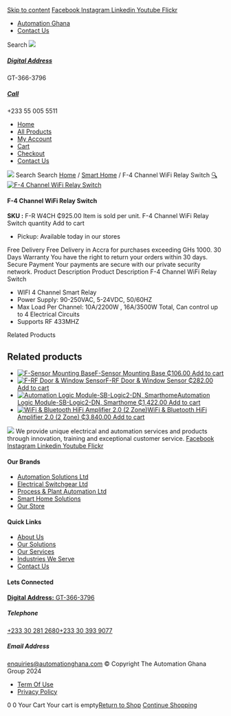 [Skip to content](https://store.automationghana.com/product/f-4-channel-wifi-relay-switch/#content)
[ Facebook ](https://www.facebook.com/automationgh/) [ Instagram ](https://www.instagram.com/automationgh/) [ Linkedin ](https://www.linkedin.com/company/the-automation-ghana-limited/) [ Youtube ](https://www.youtube.com/channel/UCurrRDUSm5oIW39VXjn1u0w) [ Flickr ](https://www.flickr.com/photos/181794037@N07/)
  * [ Automation Ghana ](https://automationghana.com)
  * [ Contact Us ](https://store.automationghana.com/contact/)


Search
[ ![](https://store.automationghana.com/wp-content/uploads/2024/04/Website-TAGG-Logo-BLUE.png) ](https://store.automationghana.com/)
[ ](https://maps.app.goo.gl/m4xeaagWCNbLk4jM6)
#####  [ Digital Address ](https://maps.app.goo.gl/m4xeaagWCNbLk4jM6)
GT-366-3796 
[ ](tel:+233550055511)
#####  [ Call ](tel:+233550055511)
+233 55 005 5511 
  * [Home](https://store.automationghana.com/)
  * [All Products](https://store.automationghana.com/shop/)
  * [My Account](https://store.automationghana.com/my-account/)
  * [Cart](https://store.automationghana.com/cart/)
  * [Checkout](https://store.automationghana.com/checkout/)
  * [Contact Us](https://store.automationghana.com/contact/)


[![](https://store.automationghana.com/wp-content/uploads/2024/04/AutomationGhana_logo_white.png)](https://store.automationghana.com)
Search
Search
[Home](https://store.automationghana.com) / [Smart Home](https://store.automationghana.com/product-category/smart-home/) / F-4 Channel WiFi Relay Switch
[🔍](https://store.automationghana.com/product/f-4-channel-wifi-relay-switch/)
[![F-4 Channel WiFi Relay Switch](https://store.automationghana.com/wp-content/uploads/2021/10/F-4-Channel-WiFi-Relay-Switch-1.jpg)](https://store.automationghana.com/wp-content/uploads/2021/10/F-4-Channel-WiFi-Relay-Switch-1.jpg)
####  F-4 Channel WiFi Relay Switch 
**SKU :** F-R W4CH 
₵925.00
Item is sold per unit.
F-4 Channel WiFi Relay Switch quantity
Add to cart
  * Pickup: Available today in our stores


Free Delivery 
Free Delivery in Accra for purchases exceeding GHs 1000. 
30 Days Warranty 
You have the right to return your orders within 30 days. 
Secure Payment 
Your payments are secure with our private security network. 
Product Description
Product Description
F-4 Channel WiFi Relay Switch 
  * WIFI 4 Channel Smart Relay
  * Power Supply: 90-250VAC, 5-24VDC, 50/60HZ
  * Max Load Per Channel: 10A/2200W , 16A/3500W Total, Can control up to 4 Electrical Circuits
  * Supports RF 433MHZ


Related Products 
## Related products
  * [![F-Sensor Mounting Base](https://store.automationghana.com/wp-content/uploads/2021/10/430x430x90-sonoff_pir_motion_sensor_base_1623831045-removebg-preview-300x300.webp)F-Sensor Mounting Base ₵106.00 ](https://store.automationghana.com/product/f-sensor-mounting-base/)
[Add to cart](https://store.automationghana.com/product/f-4-channel-wifi-relay-switch/?add-to-cart=3592)
  * [![F-RF Door & Window Sensor](https://store.automationghana.com/wp-content/uploads/2021/10/F-RF-Door-Window-Sensor.jpg)F-RF Door & Window Sensor ₵282.00 ](https://store.automationghana.com/product/f-rf-door-window-sensor/)
[Add to cart](https://store.automationghana.com/product/f-4-channel-wifi-relay-switch/?add-to-cart=3586)
  * [![Automation Logic Module-SB-Logic2-DN, Smarthome](https://store.automationghana.com/wp-content/uploads/2021/03/ContNew-300x300.jpeg)Automation Logic Module-SB-Logic2-DN, Smarthome ₵1,422.00 ](https://store.automationghana.com/product/smart-home-controller/)
[Add to cart](https://store.automationghana.com/product/f-4-channel-wifi-relay-switch/?add-to-cart=3313)
  * [![WiFi & Bluetooth HiFi Amplifier 2.0 \(2 Zone\)](https://store.automationghana.com/wp-content/uploads/2021/03/Streaming-1.png)WiFi & Bluetooth HiFi Amplifier 2.0 (2 Zone) ₵3,840.00 ](https://store.automationghana.com/product/wireless-streaming-multiroom-multizone-audio-system-2-zones/)
[Add to cart](https://store.automationghana.com/product/f-4-channel-wifi-relay-switch/?add-to-cart=3283)


![](https://store.automationghana.com/wp-content/uploads/2024/04/AutomationGhana_logo_white.png)
We provide unique electrical and automation services and products through innovation, training and exceptional customer service.
[ Facebook ](https://www.facebook.com/automationgh/) [ Instagram ](https://www.instagram.com/automationgh/) [ Linkedin ](https://www.linkedin.com/company/the-automation-ghana-limited/) [ Youtube ](https://www.youtube.com/channel/UCurrRDUSm5oIW39VXjn1u0w) [ Flickr ](https://www.flickr.com/photos/181794037@N07/)
#### Our Brands
  * [ Automation Solutions Ltd ](https://store.automationghana.com/product/f-4-channel-wifi-relay-switch/)
  * [ Electrical Switchgear Ltd ](https://store.automationghana.com/product/f-4-channel-wifi-relay-switch/)
  * [ Process & Plant Automation Ltd ](https://store.automationghana.com/product/f-4-channel-wifi-relay-switch/)
  * [ Smart Home Solutions ](https://store.automationghana.com/product/f-4-channel-wifi-relay-switch/)
  * [ Our Store ](https://store.automationghana.com/product/f-4-channel-wifi-relay-switch/)


#### Quick Links
  * [ About Us ](https://store.automationghana.com/product/f-4-channel-wifi-relay-switch/)
  * [ Our Solutions ](https://store.automationghana.com/product/f-4-channel-wifi-relay-switch/)
  * [ Our Services ](https://store.automationghana.com/product/f-4-channel-wifi-relay-switch/)
  * [ Industries We Serve ](https://store.automationghana.com/product/f-4-channel-wifi-relay-switch/)
  * [ Contact Us ](https://store.automationghana.com/product/f-4-channel-wifi-relay-switch/)


#### Lets Connected
[**Digital Address:** GT-366-3796](https://maps.app.goo.gl/m4xeaagWCNbLk4jM6)
#####  Telephone 
[ +233 30 281 2680](tel:+233302812680)[+233 30 393 9077](https://store.automationghana.com/product/f-4-channel-wifi-relay-switch/+233303939077)
#####  Email Address 
enquiries@automationghana.com 
© Copyright The Automation Ghana Group 2024
  * [ Term Of Use ](https://store.automationghana.com/product/f-4-channel-wifi-relay-switch/)
  * [ Privacy Policy ](https://store.automationghana.com/product/f-4-channel-wifi-relay-switch/)


0
0
Your Cart
Your cart is empty[Return to Shop](https://store.automationghana.com/shop/)
[Continue Shopping](https://store.automationghana.com/product/f-4-channel-wifi-relay-switch/)
